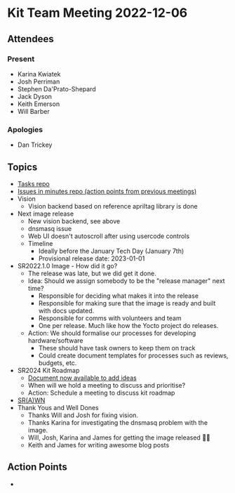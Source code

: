 # Kit Team Meeting 2022-12-06

## Attendees

### Present

- Karina Kwiatek
- Josh Perriman
- Stephen Da'Prato-Shepard
- Jack Dyson
- Keith Emerson
- Will Barber

### Apologies

- Dan Trickey

## Topics

- [Tasks repo](https://github.com/srobo/tasks/issues?q=is%3Aopen+is%3Aissue+label%3A%22A%3A+Kit%22%2C%22A%3A+Team+Kits%22)
- [Issues in minutes repo (action points from previous meetings)](https://github.com/srobo/kit-team-minutes/issues)
- Vision
    - Vision backend based on reference apriltag library is done
- Next image release
    - New vision backend, see above
    - dnsmasq issue
    - Web UI doesn't autoscroll after using usercode controls
    - Timeline
        - Ideally before the January Tech Day (January 7th)
        - Provisional release date: 2023-01-01
- SR2022.1.0 Image - How did it go?
    - The release was late, but we did get it done.
    - Idea: Should we assign somebody to be the "release manager" next time?
        - Responsible for deciding what makes it into the release
        - Responsible for making sure that the image is ready and built with docs updated.
        - Responsible for comms with volunteers and team
        - One per release. Much like how the Yocto project do releases.
    - Action: We should formalise our processes for developing hardware/software
        - These should have task owners to keep them on track
        - Could create document templates for processes such as reviews, budgets, etc.
- SR2024 Kit Roadmap
    - [Document now available to add ideas](https://docs.google.com/document/d/1LPeSuchNcsNS6P1QKz0Catd80kKYswcYzVnj0VsMaCo/edit)
    - When will we hold a meeting to discuss and prioritise?
    - Action: Schedule a meeting to discuss kit roadmap
- [SR(A)WN](https://github.com/srobo/srawn/issues)
- Thank Yous and Well Dones
    - Thanks Will and Josh for fixing vision.
    - Thanks Karina for investigating the dnsmasq problem with the image.
    - Will, Josh, Karina and James for getting the image released 🎉🦸
    - Keith and James for writing awesome blog posts

## Action Points

-

